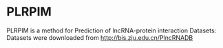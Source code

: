 # PLRPIM
PLRPIM is a method for Prediction of lncRNA-protein interaction 
Datasets:
Datasets were downloaded from http://bis.zju.edu.cn/PlncRNADB

